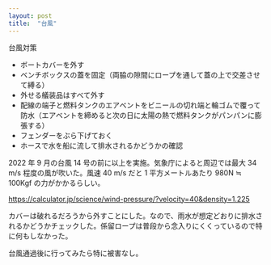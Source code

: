 ```yaml
---
layout: post
title:  "台風"
---
```


台風対策

- ボートカバーを外す
- ベンチボックスの蓋を固定（両脇の隙間にロープを通して蓋の上で交差させて縛る）
- 外せる艤装品はすべて外す
- 配線の端子と燃料タンクのエアベントをビニールの切れ端と輪ゴムで覆って防水（エアベントを締めると次の日に太陽の熱で燃料タンクがパンパンに膨張する）
- フェンダーをぶら下げておく
- ホースで水を船に流して排水されるかどうかの確認

2022 年 9 月の台風 14 号の前に以上を実施。気象庁によると周辺では最大 34 m/s 程度の風が吹いた。風速 40 m/s だと 1 平方メートルあたり 980N ≒ 100Kgf の力がかかるらしい。

<https://calculator.jp/science/wind-pressure/?velocity=40&density=1.225>

カバーは破れるだろうから外すことにした。なので、雨水が想定どおりに排水されるかどうかチェックした。係留ロープは普段から念入りにくくっているので特に何もしなかった。

台風通過後に行ってみたら特に被害なし。

